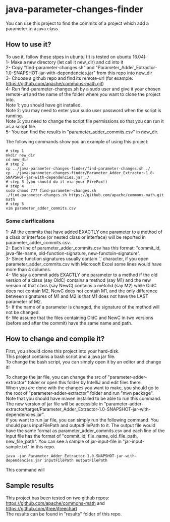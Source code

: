 # java-parameter-changes-finder
You can use this project to find the commits of a project which add a parameter to a java class.
## How to use it?
To use it, follow these stpes in ubuntu (It is tested on ubuntu 16.04):<br />
1- Make a new directory (let call it new_dir) and cd into it<br />
2- Copy "find-parameter-changes.sh" and "Parameter_Adder_Extractor-1.0-SNAPSHOT-jar-with-dependencies.jar" from this repo into new_dir<br />
3- Choose a github repo and find its remote-url (for example: https://github.com/apache/commons-math.git)<br />
4- Run find-parameter-changes.sh by a sudo user and give it your chosen remote-url and the name of the folder where you want to clone the project into.<br />
Note 1: you should have git installed.<br />
Note 2: you may need to enter your sudo user password when the script is running.<br />
Note 3: you need to change the script file permissions so that you can run it as a script file.<br />
5- You can find the results in "parameter_adder_commits.csv" in new_dir.<br />

The following commands show you an example of using this project:<br />
```
# step 1
mkdir new_dir
cd new_dir
# step 2
cp ../java-parameter-changes-finder/find-parameter-changes.sh ./
cp ../java-parameter-changes-finder/Parameter_Adder_Extractor-1.0-SNAPSHOT-jar-with-dependencies.jar ./
# step 3 (you should do it via your FireFox!)
# step 4
sudo chmod 777 find-parameter-changes.sh
./find-parameter-changes.sh https://github.com/apache/commons-math.git math
# step 5
vim parameter_adder_commits.csv
```
### Some clarifications
1- All the commits that have added EXACTLY one parameter to a method of a class or interface (or nested class or interface) will be reported in parameter_adder_commits.csv.<br />
2- Each line of parameter_adder_commits.csv has this format: "commit_id, java-file-name, old-function-signature, new-functoin-signature".<br />
3- Since function signatures usually contain ',' character, if you open parameter_adder_commits.csv with Microsoft Excel some lines would have more than 4 columns.<br />
4- We say a commit adds EXACTLY one parameter to a method if the old version of a class (say OldC) contains a method (say M1) and the new version of that class (say NewC) contains a metohd (say M2) while OldC does not contain M2, NewC does not contain M1, and the only difference between signatures of M1 and M2 is that M1 does not have the LAST parameter of M2.<br />
5- If the name of a parameter is changed, the signature of the method will not be changed.<br />
6- We assume that the files containing OldC and NewC in two versions (before and after the commit) have the same name and path.<br />
## How to change and compile it?
First, you should clone this project into your hard-disk.<br />
This project contains a bash script and a java jar file.<br />
To change the bash script, you can simply open it by an editor and change it!<br />

To change the jar file, you can change the src of "parameter-adder-extractor" folder or open this folder by IntelliJ and edit files there.<br />
When you are done with the changes you want to make, you should go to the root of "parameter-adder-extractor" folder and run "mvn package". Note that you should have maven installed to be able to run this command. The new version of jar file will be accessible in "parameter-adder-extractor/target/Parameter_Adder_Extractor-1.0-SNAPSHOT-jar-with-dependencies.jar".<br />
If you want to run jar file, you can simply run the following command. You should pass inputFilePath and outputFilePath to it. The output file would have the same format as parameter_adder_commits.csv and each line of the input file has the format of "commit_id, file_name, old_file_path, new_file_path". You can see a sample of jar-input-file in "jar-input-sample.txt" in this repo.<br />
```
java -jar Parameter_Adder_Extractor-1.0-SNAPSHOT-jar-with-dependencies.jar inputFilePath outputFilePath
```
This command will <br />
## Sample results
This project has been tested on two github repos:<br />
https://github.com/apache/commons-math and https://github.com/jfree/jfreechart<br />
The results can be found in "results" folder of this repo.